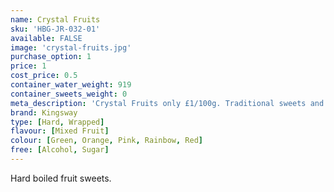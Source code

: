 ```yaml
---
name: Crystal Fruits
sku: 'HBG-JR-032-01'
available: FALSE
image: 'crystal-fruits.jpg'
purchase_option: 1
price: 1
cost_price: 0.5
container_water_weight: 919
container_sweets_weight: 0
meta_description: 'Crystal Fruits only £1/100g. Traditional sweets and more at Humbugs Confectionery Store. Specialists in satisfying your sweet tooth!'
brand: Kingsway
type: [Hard, Wrapped]
flavour: [Mixed Fruit]
colour: [Green, Orange, Pink, Rainbow, Red]
free: [Alcohol, Sugar]
---
```

Hard boiled fruit sweets.